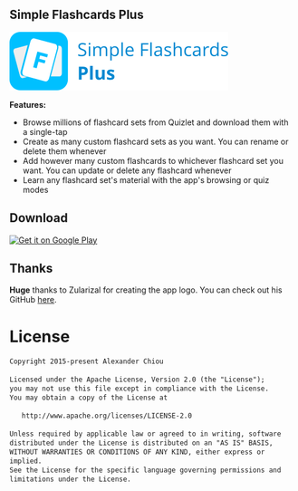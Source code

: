 ## Simple Flashcards Plus

![logo](Logo/horizontal.png)

**Features:**
- Browse millions of flashcard sets from Quizlet and download them with a single-tap
- Create as many custom flashcard sets as you want. You can rename or delete them whenever
- Add however many custom flashcards to whichever flashcard set you want. You can update or delete any flashcard whenever
- Learn any flashcard set's material with the app's browsing or quiz modes

## Download

<a href="https://play.google.com/store/apps/details?id=com.randomappsinc.simpleflashcards" target="_blank">
<img src="https://play.google.com/intl/en_us/badges/images/generic/en-play-badge.png" alt="Get it on Google Play" height="100"/></a>

## Thanks

**Huge** thanks to Zularizal for creating the app logo. You can check out his GitHub <a href="https://play.google.com/store/apps/details?id=com.randomappsinc.simpleflashcards">here</a>.

License
=======

    Copyright 2015-present Alexander Chiou

    Licensed under the Apache License, Version 2.0 (the "License");
    you may not use this file except in compliance with the License.
    You may obtain a copy of the License at

       http://www.apache.org/licenses/LICENSE-2.0

    Unless required by applicable law or agreed to in writing, software
    distributed under the License is distributed on an "AS IS" BASIS,
    WITHOUT WARRANTIES OR CONDITIONS OF ANY KIND, either express or implied.
    See the License for the specific language governing permissions and
    limitations under the License.
